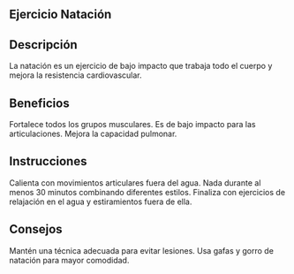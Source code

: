 ## Ejercicio Natación

## Descripción
La natación es un ejercicio de bajo impacto que trabaja todo el cuerpo y mejora la resistencia cardiovascular.

## Beneficios
Fortalece todos los grupos musculares.
Es de bajo impacto para las articulaciones.
Mejora la capacidad pulmonar.

## Instrucciones
Calienta con movimientos articulares fuera del agua.
Nada durante al menos 30 minutos combinando diferentes estilos.
Finaliza con ejercicios de relajación en el agua y estiramientos fuera de ella.

## Consejos
Mantén una técnica adecuada para evitar lesiones.
Usa gafas y gorro de natación para mayor comodidad.
